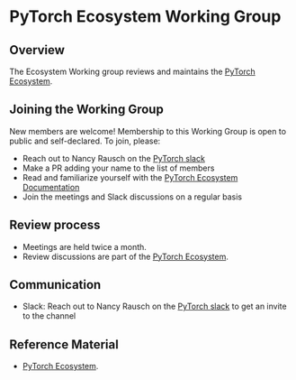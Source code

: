 # PyTorch Ecosystem Working Group

## Overview
The Ecosystem Working group reviews and maintains the [PyTorch Ecosystem](https://github.com/pytorch-fdn/ecosystem).

## Joining the Working Group
New members are welcome! Membership to this Working Group is open to public and self-declared.
To join, please:

* Reach out to Nancy Rausch on the [PyTorch slack](https://pytorch.org/resources/)
* Make a PR adding your name to the list of members
* Read and familiarize yourself with the [PyTorch Ecosystem Documentation](https://github.com/pytorch-fdn/ecosystem)
* Join the meetings and Slack discussions on a regular basis


## Review process
* Meetings are held twice a month.
* Review discussions are part of the [PyTorch Ecosystem](https://github.com/pytorch-fdn/ecosystem).

## Communication
* Slack: Reach out to Nancy Rausch on the [PyTorch slack](https://pytorch.org/resources/) to get an invite to the channel

## Reference Material
* [PyTorch Ecosystem](https://github.com/pytorch-fdn/ecosystem).

